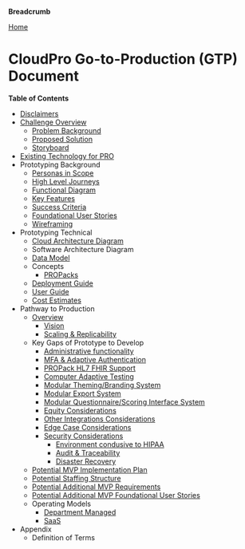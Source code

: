 **Breadcrumb**

[Home](home.md)

# CloudPro Go-to-Production (GTP) Document
**Table of Contents**
- [Disclaimers](disclaimers.md)
- [Challenge Overview](challenge_overview.md)
    * [Problem Background](challenge_overview.md#problem-background)
    * [Proposed Solution](challenge_overview.md#proposed-solution)
    * [Storyboard](storyboard/storyboard_1.md)
- [Existing Technology for PRO](existing_tech.md)
- Prototyping Background
    * [Personas in Scope](prototyping/personas_in_scope.md)
    * [High Level Journeys](prototyping/high_level_journeys.md)
    * [Functional Diagram](prototyping/functional_diagram.md)
    * [Key Features](prototyping/key_features.md)
    * [Success Criteria](prototyping/success_criteria.md)
    * [Foundational User Stories](prototyping/foundational_user_stories.md)
    * [Wireframing](prototyping/wireframing.md)
- Prototyping Technical
    * [Cloud Architecture Diagram](prototyping/cad.md)
    * Software Architecture Diagram
    * [Data Model](prototyping/data_model.md)
    * Concepts
        * [PROPacks](prototyping/propacks.md)
    * [Deployment Guide](prototyping/deployment_guide.md)
    * [User Guide](prototyping/userguide.md)
    * [Cost Estimates](prototyping/cost_estimates.md)
- Pathway to Production
    * [Overview](ptp/overview.md)
        * [Vision](ptp/vision.md)
        * [Scaling & Replicability](ptp/scaling.md)
    * Key Gaps of Prototype to Develop
        * [Administrative functionality](ptp/admin.md)
        * [MFA & Adaptive Authentication](ptp/mfa_adaptive.md)
        * [PROPack HL7 FHIR Support](ptp/hl7.md)
        * [Computer Adaptive Testing](ptp/cat.md)
        * [Modular Theming/Branding System](ptp/theming.md)
        * [Modular Export System](ptp/export.md)
        * [Modular Questionnaire/Scoring Interface System](ptp/interface.md)
        * [Equity Considerations](ptp/equity.md)
        * [Other Integrations Considerations](ptp/integrations.md)
        * [Edge Case Considerations](ptp/edge.md)
        * [Security Considerations](ptp/security.md)
            * [Environment condusive to HIPAA](ptp/security.md#hipaa)
            * [Audit & Traceability](ptp/security.md#audit)
            * [Disaster Recovery](ptp/security.md#dr)
    * [Potential MVP Implementation Plan](ptp/mvp_implementation.md)
    * [Potential Staffing Structure](ptp/staffing.md)
    * [Potential Additional MVP Requirements](ptp/mvp_req.md)
    * [Potential Additional MVP Foundational User Stories](ptp/mvp_stories.md)
    * Operating Models
        * [Department Managed](ptp/dpt-model.md)
        * [SaaS](ptp/saas-model.md)
- Appendix
    *  Definition of Terms

